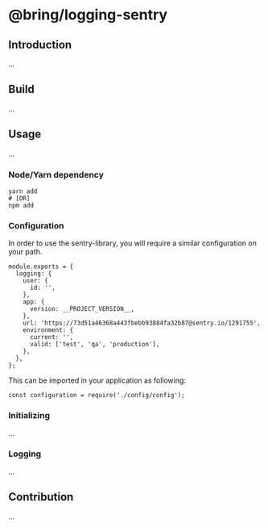 @bring/logging-sentry
==

## Introduction

...

## Build

...

## Usage

...

### Node/Yarn dependency

```
yarn add 
# [OR] 
npm add 
```

### Configuration
In order to use the sentry-library, you will require a similar configuration on your path.

```
module.exports = {
  logging: {
    user: {
      id: '',
    },
    app: {
      version: __PROJECT_VERSION__,
    },
    url: 'https://73d51a46368a443fbebb93884fa32b87@sentry.io/1291755',
    environment: {
      current: '',
      valid: ['test', 'qa', 'production'],
    },
  },
};
```

This can be imported in your application as following:

```
const configuration = require('./config/config');
```

### Initializing

...

### Logging

...

## Contribution

...